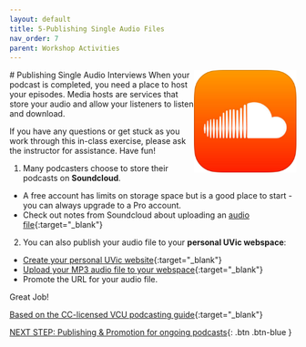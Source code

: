 ```yaml
---
layout: default
title: 5-Publishing Single Audio Files
nav_order: 7
parent: Workshop Activities
---
```

<img src="images/single-audio.png" style="float:right;width:180px;" alt="soundcloud logo">
# Publishing Single Audio Interviews
When your podcast is completed, you need a place to host your episodes. Media hosts are services that store your audio and allow your listeners to listen and download.

If you have any questions or get stuck as you work through this in-class exercise, please ask the instructor for assistance.  Have fun!

1. Many podcasters choose to store their podcasts on **Soundcloud**. 
- A free account has limits on storage space but is a good place to start - you can always upgrade to a Pro account. 
- Check out notes from Soundcloud about uploading an [audio file](http://bit.ly/35zNY6J){:target="_blank"} 


2. You can also publish your audio file to your **personal UVic webspace**:
- [Create your personal UVic website](http://bit.ly/2QRZoQ){:target="_blank"} 
- [Upload your MP3 audio file to your webspace](http://bit.ly/2qJdPd){:target="_blank"} 
- Promote the URL for your audio file.<br>

Great Job!<br>

[Based on the CC-licensed VCU podcasting guide](https://guides.library.vcu.edu/podcast/editing){:target="_blank"}<br>

[NEXT STEP: Publishing & Promotion for ongoing podcasts](publishing.html){: .btn .btn-blue }
